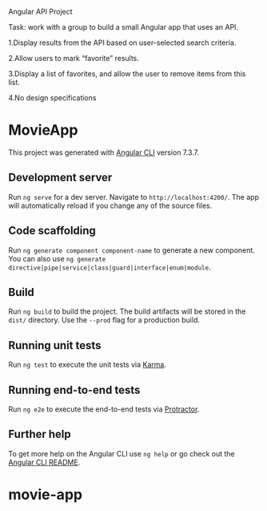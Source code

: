 Angular API Project


Task: work	with	a	group	to	build	a	small	Angular	app	that	uses	an	API.

1.Display	results	from	the	API	based	on	user-selected	search	criteria.   

2.Allow	users	to	mark	“favorite”	results.  

3.Display	a	list	of	favorites,	and	allow	the	user	to	remove	items	from	this	list.  

4.No design specifications

# MovieApp

This project was generated with [Angular CLI](https://github.com/angular/angular-cli) version 7.3.7.

## Development server

Run `ng serve` for a dev server. Navigate to `http://localhost:4200/`. The app will automatically reload if you change any of the source files.

## Code scaffolding

Run `ng generate component component-name` to generate a new component. You can also use `ng generate directive|pipe|service|class|guard|interface|enum|module`.

## Build

Run `ng build` to build the project. The build artifacts will be stored in the `dist/` directory. Use the `--prod` flag for a production build.

## Running unit tests

Run `ng test` to execute the unit tests via [Karma](https://karma-runner.github.io).

## Running end-to-end tests

Run `ng e2e` to execute the end-to-end tests via [Protractor](http://www.protractortest.org/).

## Further help

To get more help on the Angular CLI use `ng help` or go check out the [Angular CLI README](https://github.com/angular/angular-cli/blob/master/README.md).
# movie-app
